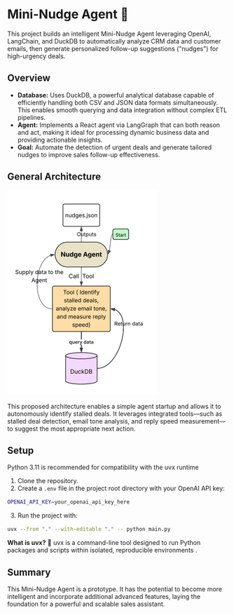 # Mini-Nudge Agent 🧠

This project builds an intelligent Mini-Nudge Agent leveraging OpenAI, LangChain, and DuckDB to automatically analyze CRM data and customer emails, then generate personalized follow-up suggestions ("nudges") for high-urgency deals.


## Overview 

- **Database:** Uses DuckDB, a powerful analytical database capable of efficiently handling both CSV and JSON data formats simultaneously. This enables smooth querying and data integration without complex ETL pipelines.
- **Agent:** Implements a React agent via LangGraph that can both reason and act, making it ideal for processing dynamic business data and providing actionable insights.
- **Goal:** Automate the detection of urgent deals and generate tailored nudges to improve sales follow-up effectiveness.
## General Architecture
![Nudge Agent Architecture](static/nudge_agent.png)

This proposed architecture enables a simple agent startup and allows it to autonomously identify stalled deals. It leverages integrated tools—such as stalled deal detection, email tone analysis, and reply speed measurement—to suggest the most appropriate next action.
## Setup
Python 3.11 is recommended for compatibility with the uvx runtime
1. Clone the repository.
2. Create a `.env` file in the project root directory with your OpenAI API key:
 ```bash
 OPENAI_API_KEY=your_openai_api_key_here 
 ```
 
3. Run the project with:
  ``` bash
  uvx --from "." --with-editable "." -- python main.py
  ```
**What is uvx?** 🧠
uvx is a command-line tool designed to run Python packages and scripts within isolated, reproducible environments .

## Summary 
This Mini-Nudge Agent is a prototype. It has the potential to become more intelligent and incorporate additional advanced features, laying the foundation for a powerful and scalable sales assistant.